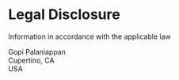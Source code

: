 # Legal Disclosure

Information in accordance with the applicable law

Gopi Palaniappan\
Cupertino, CA\
USA
